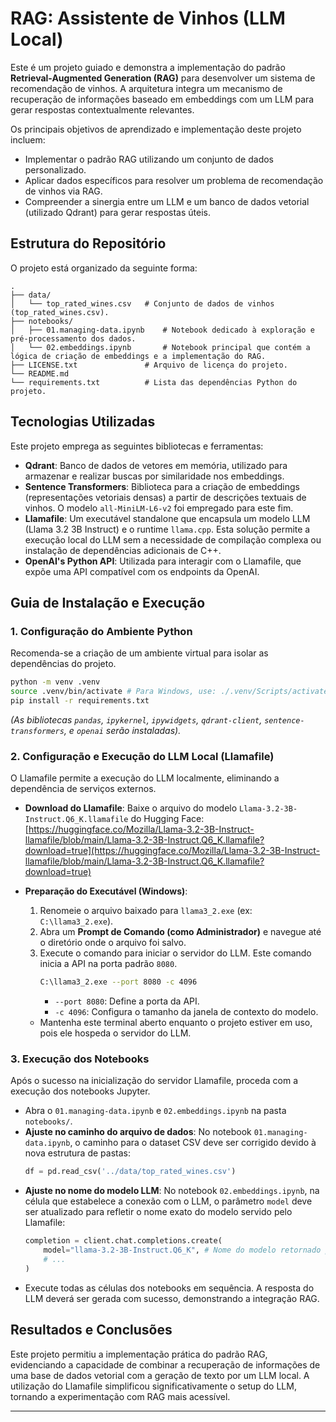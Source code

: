 # RAG: Assistente de Vinhos (LLM Local)

Este é um projeto guiado e demonstra a implementação do padrão **Retrieval-Augmented Generation (RAG)** para desenvolver um sistema de recomendação de vinhos. A arquitetura integra um mecanismo de recuperação de informações baseado em embeddings com um LLM para gerar respostas contextualmente relevantes.

Os principais objetivos de aprendizado e implementação deste projeto incluem:
* Implementar o padrão RAG utilizando um conjunto de dados personalizado.
* Aplicar dados específicos para resolver um problema de recomendação de vinhos via RAG.
* Compreender a sinergia entre um LLM e um banco de dados vetorial (utilizado Qdrant) para gerar respostas úteis.

## Estrutura do Repositório

O projeto está organizado da seguinte forma:

```
.
├── data/
│   └── top_rated_wines.csv   # Conjunto de dados de vinhos (top_rated_wines.csv).
├── notebooks/
│   ├── 01.managing-data.ipynb    # Notebook dedicado à exploração e pré-processamento dos dados.
│   └── 02.embeddings.ipynb       # Notebook principal que contém a lógica de criação de embeddings e a implementação do RAG.
├── LICENSE.txt               # Arquivo de licença do projeto.
└── README.md
└── requirements.txt          # Lista das dependências Python do projeto.

```

## Tecnologias Utilizadas
Este projeto emprega as seguintes bibliotecas e ferramentas:
* **Qdrant**: Banco de dados de vetores em memória, utilizado para armazenar e realizar buscas por similaridade nos embeddings.
* **Sentence Transformers**: Biblioteca para a criação de embeddings (representações vetoriais densas) a partir de descrições textuais de vinhos. O modelo `all-MiniLM-L6-v2` foi empregado para este fim.
* **Llamafile**: Um executável standalone que encapsula um modelo LLM (Llama 3.2 3B Instruct) e o runtime `llama.cpp`. Esta solução permite a execução local do LLM sem a necessidade de compilação complexa ou instalação de dependências adicionais de C++.
* **OpenAI's Python API**: Utilizada para interagir com o Llamafile, que expõe uma API compatível com os endpoints da OpenAI.

## Guia de Instalação e Execução

### 1. Configuração do Ambiente Python

Recomenda-se a criação de um ambiente virtual para isolar as dependências do projeto.

```bash
python -m venv .venv
source .venv/bin/activate # Para Windows, use: ./.venv/Scripts/activate
pip install -r requirements.txt
```
*(As bibliotecas `pandas`, `ipykernel`, `ipywidgets`, `qdrant-client`, `sentence-transformers`, e `openai` serão instaladas).*

### 2. Configuração e Execução do LLM Local (Llamafile)

O Llamafile permite a execução do LLM localmente, eliminando a dependência de serviços externos.

* **Download do Llamafile**:
    Baixe o arquivo do modelo `Llama-3.2-3B-Instruct.Q6_K.llamafile` do Hugging Face:
    [https://huggingface.co/Mozilla/Llama-3.2-3B-Instruct-llamafile/blob/main/Llama-3.2-3B-Instruct.Q6_K.llamafile?download=true](https://huggingface.co/Mozilla/Llama-3.2-3B-Instruct-llamafile/blob/main/Llama-3.2-3B-Instruct.Q6_K.llamafile?download=true)

* **Preparação do Executável (Windows)**:
    1.  Renomeie o arquivo baixado para `llama3_2.exe` (ex: `C:\llama3_2.exe`).
    2.  Abra um **Prompt de Comando (como Administrador)** e navegue até o diretório onde o arquivo foi salvo.
    3.  Execute o comando para iniciar o servidor do LLM. Este comando inicia a API na porta padrão `8080`.
        ```bash
        C:\llama3_2.exe --port 8080 -c 4096
        ```
        * `--port 8080`: Define a porta da API.
        * `-c 4096`: Configura o tamanho da janela de contexto do modelo.
    * Mantenha este terminal aberto enquanto o projeto estiver em uso, pois ele hospeda o servidor do LLM.

### 3. Execução dos Notebooks

Após o sucesso na inicialização do servidor Llamafile, proceda com a execução dos notebooks Jupyter.

* Abra o `01.managing-data.ipynb` e `02.embeddings.ipynb` na pasta `notebooks/`.
* **Ajuste no caminho do arquivo de dados**: No notebook `01.managing-data.ipynb`, o caminho para o dataset CSV deve ser corrigido devido à nova estrutura de pastas:
    ```python
    df = pd.read_csv('../data/top_rated_wines.csv')
    ```
* **Ajuste no nome do modelo LLM**: No notebook `02.embeddings.ipynb`, na célula que estabelece a conexão com o LLM, o parâmetro `model` deve ser atualizado para refletir o nome exato do modelo servido pelo Llamafile:
    ```python
    completion = client.chat.completions.create(
        model="llama-3.2-3B-Instruct.Q6_K", # Nome do modelo retornado pelo Llamafile
        # ...
    )
    ```
* Execute todas as células dos notebooks em sequência. A resposta do LLM deverá ser gerada com sucesso, demonstrando a integração RAG.

## Resultados e Conclusões

Este projeto permitiu a implementação prática do padrão RAG, evidenciando a capacidade de combinar a recuperação de informações de uma base de dados vetorial com a geração de texto por um LLM local. A utilização do Llamafile simplificou significativamente o setup do LLM, tornando a experimentação com RAG mais acessível.

---